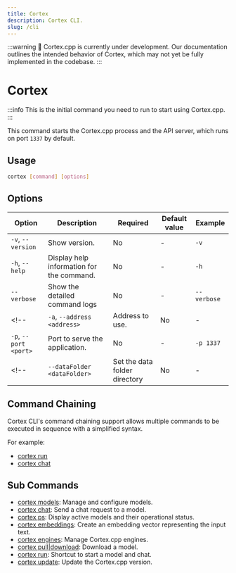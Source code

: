 ```yaml
---
title: Cortex
description: Cortex CLI.
slug: /cli
---
```


:::warning
🚧 Cortex.cpp is currently under development. Our documentation outlines the intended behavior of Cortex, which may not yet be fully implemented in the codebase.
:::

# Cortex
:::info
This is the initial command you need to run to start using Cortex.cpp.
:::

This command starts the Cortex.cpp process and the API server, which runs on port `1337` by default.

## Usage

```bash
cortex [command] [options]
```

## Options

| Option                       | Description                               | Required | Default value | Example                       |
| ---------------------------- | ----------------------------------------- | -------- | ------------- | ----------------------------- |
| `-v`, `--version`            | Show version.                              | No       | -       | `-v`                          |
| `-h`, `--help`               | Display help information for the command.  | No       | -             | `-h`                          |
| `--verbose`               | Show the detailed command logs                                 | No       | -       | `--verbose`                          |
<!-- | `-a`, `--address <address>`  | Address to use.                            | No       | -             | `-a 192.168.1.1`              |
| `-p`, `--port <port>`        | Port to serve the application.             | No       | -             | `-p 1337`                     | -->
<!--| `--dataFolder <dataFolder>`  | Set the data folder directory             | No       | -             | `--dataFolder /path/to/data`  | -->


## Command Chaining
Cortex CLI's command chaining support allows multiple commands to be executed in sequence with a simplified syntax.

For example:

- [cortex run](/docs/cli/run)
- [cortex chat](/docs/cli/chat)

## Sub Commands

- [cortex models](/docs/cli/models): Manage and configure models.
- [cortex chat](/docs/cli/chat): Send a chat request to a model.
- [cortex ps](/docs/cli/ps): Display active models and their operational status.
- [cortex embeddings](/docs/cli/embeddings): Create an embedding vector representing the input text.
- [cortex engines](/docs/cli/engines): Manage Cortex.cpp engines.
- [cortex pull|download](/docs/cli/pull): Download a model.
- [cortex run](/docs/cli/run): Shortcut to start a model and chat.
- [cortex update](/docs/cli/stop): Update the Cortex.cpp version.
